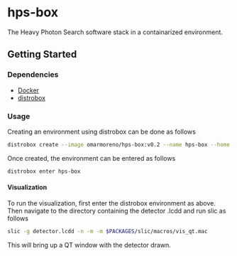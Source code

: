 # hps-box

The Heavy Photon Search software stack in a containarized environment.

## Getting Started
### Dependencies
* [Docker](https://docs.docker.com/engine/install/)
* [distrobox](https://github.com/89luca89/distrobox/blob/main/docs/README.md#installation)

### Usage

Creating an environment using distrobox can be done as follows
```bash
distrobox create --image omarmoreno/hps-box:v0.2 --name hps-box --home /path/to/desired/home
```
Once created, the environment can be entered as follows
```bash
distrobox enter hps-box
```

#### Visualization

To run the visualization, first enter the distrobox environment as above.  Then navigate to the directory containing the detector .lcdd and run slic as follows
```bash
slic -g detector.lcdd -n -m -m $PACKAGES/slic/macros/vis_qt.mac
```
This will bring up a QT window with the detector drawn.


